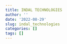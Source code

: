 ```yaml
---
title: INDAL TECHNOLOGIES
author: ''
date: '2022-08-29'
slug: indal_technologies
categories: []
tags: []
---
```

